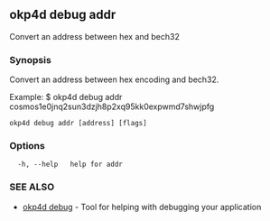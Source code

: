 ## okp4d debug addr

Convert an address between hex and bech32

### Synopsis

Convert an address between hex encoding and bech32.

Example:
$ okp4d debug addr cosmos1e0jnq2sun3dzjh8p2xq95kk0expwmd7shwjpfg

```
okp4d debug addr [address] [flags]
```

### Options

```
  -h, --help   help for addr
```

### SEE ALSO

* [okp4d debug](okp4d_debug.md)	 - Tool for helping with debugging your application
